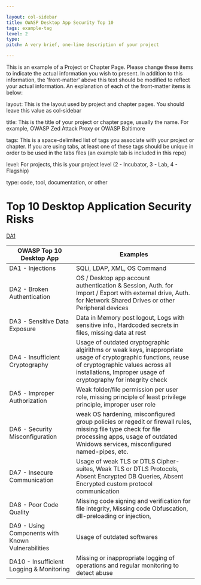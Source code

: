 ```yaml
---

layout: col-sidebar
title: OWASP Desktop App Security Top 10
tags: example-tag
level: 2
type: 
pitch: A very brief, one-line description of your project

---
```


This is an example of a Project or Chapter Page.  Please change these items to indicate the actual information you wish to present.  In addition to this information, the 'front-matter' above this text should be modified to reflect your actual information.  An explanation of each of the front-matter items is below:

layout: This is the layout used by project and chapter pages.  You should leave this value as col-sidebar

title: This is the title of your project or chapter page, usually the name.  For example, OWASP Zed Attack Proxy or OWASP Baltimore

tags: This is a space-delimited list of tags you associate with your project or chapter.  If you are using tabs, at least one of these tags should be unique in order to be used in the tabs files (an example tab is included in this repo) 

level: For projects, this is your project level (2 - Incubator, 3 - Lab, 4 - Flagship)

type: code, tool, documentation, or other
# Top 10 Desktop Application Security Risks

[DA1](https://github.com/adventuretrail/www-project-desktop-app-security-top-10/edit/main/index.md#a)

| OWASP Top 10 Desktop App | Examples |
|---|---|
| DA1 - Injections | SQLi, LDAP, XML, OS Command |
| DA2 - Broken Authentication | OS / Desktop app account authentication & Session, Auth. for Import / Export with external drive, Auth. for Network Shared Drives or other Peripheral devices |
| DA3 - Sensitive Data Exposure | Data in Memory post logout, Logs with sensitive info., Hardcoded secrets in files, missing data at rest |
| DA4 - Insufficient Cryptography | Usage of outdated cryptographic algirithms or weak keys, inappropriate usage of cryptographic functions, reuse of cryptographic values across all installations, Improper usage of cryptography for integrity check |
| DA5 - Improper Authorization | Weak folder/file permission per user role, missing principle of least privilege principle, improper user role |
| DA6 - Security Misconfiguration | weak OS hardening, misconfigured group policies or regedit or firewall rules, missing file type check for file processing apps, usage of outdated Wnidows services, misconfigured named-pipes, etc. |
| DA7 - Insecure Communication | Usage of weak TLS or DTLS Cipher-suites, Weak TLS or DTLS Protocols, Absent Encrypted DB Queries, Absent Encrypted custom protocol communication |
| DA8 - Poor Code Quality | Missing code signing and verification for file integrity, Missing code Obfuscation, dll-preloading or injection,   |
| DA9 - Using Components with Known Vulnerabilities | Usage of outdated softwares |
| DA10 - Insufficient Logging & Monitoring | Missing  or inappropriate logging of operations and regular monitoring to detect abuse |
